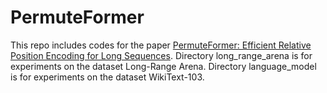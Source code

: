 # PermuteFormer

This repo includes codes for the paper [PermuteFormer: Efficient Relative Position Encoding for Long Sequences](https://arxiv.org/abs/2109.02377).
Directory long_range_arena is for experiments on the dataset Long-Range Arena.
Directory language_model is for experiments on the dataset WikiText-103.
